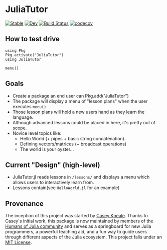 # JuliaTutor

[![Stable](https://img.shields.io/badge/docs-stable-blue.svg)](https://Humans-of-Julia.github.io/JuliaTutor.jl/stable)
[![Dev](https://img.shields.io/badge/docs-dev-blue.svg)](https://Humans-of-Julia.github.io/JuliaTutor.jl/dev)
[![Build Status](https://github.com/Humans-of-Julia/JuliaTutor.jl/workflows/CI/badge.svg)](https://github.com/Humans-of-Julia/JuliaTutor.jl/actions)
[![codecov](https://codecov.io/gh/Humans-of-Julia/JuliaTutor.jl/branch/master/graph/badge.svg?token=loCmkn6V2y)](https://codecov.io/gh/Humans-of-Julia/JuliaTutor.jl)

## How to test drive

```
using Pkg
Pkg.activate("JuliaTutor")
using JuliaTutor

menu()
```

## Goals
 - Create a package an end user can Pkg.add("JuliaTutor")
 - The package will display a menu of "lesson plans" when the user executes `menu()`
 - Those lesson plans will hold a new users hand as they learn the language.
 - Although advanced lessons could be placed in here, it's pretty out of scope.
 - Novice level topics like:
   - Hello World (+ pipes + basic string concatenation).
   - Defining vectors/matrices (+ broadcast operations)
   - The world is your oyster...

## Current "Design" (high-level)
  - JuliaTutor.jl reads lessons in `/lessons/` and displays a menu which allows users to interactively learn from.
  - Lessons contain(see `HelloWorld.jl` for an example)

## Provenance

The inception of this project was started by [Casey Kneale](https://github.com/caseykneale).
Thanks to Casey's initial work, this package is now maintained by members of the [Humans of Julia community](https://github.com/Humans-of-Julia) and serves as a springboard for new Julia programmers, a powerful teaching aid, and a fun way to guide users through different aspects of the Julia ecosystem.
This project falls under an [MIT License](https://opensource.org/licenses/MIT).

